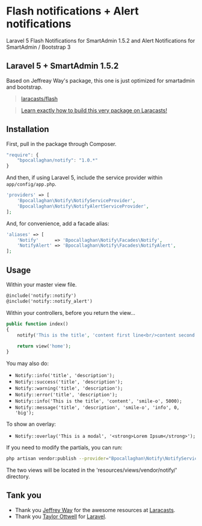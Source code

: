 # Flash notifications + Alert notifications

Laravel 5 Flash Notifications for SmartAdmin 1.5.2 and Alert Notifications for SmartAdmin / Bootstrap 3

## Laravel 5 + SmartAdmin 1.5.2

Based on Jeffreay Way's package, this one is just optimized for smartadmin and bootstrap.
> [laracasts/flash](https://github.com/laracasts/flash)

> [Learn exactly how to build this very package on Laracasts!](https://laracasts.com/lessons/flexible-flash-messages)

## Installation

First, pull in the package through Composer.

```js
"require": {
	"bpocallaghan/notify": "1.0.*"
}
```

And then, if using Laravel 5, include the service provider within `app/config/app.php`.

```php
'providers' => [
    'Bpocallaghan\Notify\NotifyServiceProvider',
	'Bpocallaghan\Notify\NotifyAlertServiceProvider',
];
```

And, for convenience, add a facade alias:

```php
'aliases' => [
    'Notify'      => 'Bpocallaghan\Notify\Facades\Notify',
	'NotifyAlert' => 'Bpocallaghan\Notify\Facades\NotifyAlert',
];
```

## Usage

Within your master view file.

```html
@include('notify::notify')
@include('notify::notify_alert')
```

Within your controllers, before you return the view...

```php
public function index()
{
	notify('This is the title', 'content first line<br/>content second line');
	
	return view('home');
}
```

You may also do:

- `Notify::info('title', 'description');`
- `Notify::success('title', 'description');`
- `Notify::warning('title', 'description');`
- `Notify::error('title', 'description');`
- `Notify::info('This is the title', 'content', 'smile-o', 5000);`
- `Notify::message('title', 'description', 'smile-o', 'info', 0, 'big');`

To show an overlay:
- `Notify::overlay('This is a modal', '<strong>Lorem Ipsum</strong>');`

If you need to modify the partials, you can run:

```bash
php artisan vendor:publish --provider="Bpocallaghan\Notify\NotifyServiceProvider"
```

The two views will be located in the 'resources/views/vendor/notify/' directory.

## Tank you

- Thank you [Jeffrey Way](https://github.com/JeffreyWay) for the awesome resources at [Laracasts](https://laracasts.com/).
- Thank you [Taylor Ottwell](https://github.com/taylorotwell) for [Laravel](http://laravel.com/).
